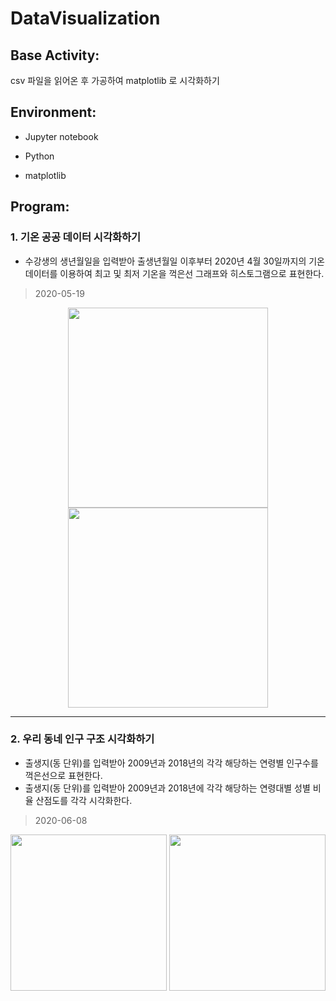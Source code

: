 # DataVisualization
## Base Activity:

  csv 파일을 읽어온 후 가공하여 matplotlib 로 시각화하기

## Environment:

  * Jupyter notebook
  
  * Python
  
  * matplotlib
  
## Program:

### 1. 기온 공공 데이터 시각화하기
* 수강생의 생년월일을 입력받아 출생년월일 이후부터 2020년 4월 30일까지의 기온 데이터를 이용하여 최고 및 최저 기온을 꺽은선 그래프와 히스토그램으로 표현한다.
> 2020-05-19 
  <p align="center"> 
  <img height=320 src=https://user-images.githubusercontent.com/44978839/83976313-450b8d80-a934-11ea-9d57-4fbfe9aefffc.png> <img height=320 src=https://user-images.githubusercontent.com/44978839/83976319-4a68d800-a934-11ea-9423-e9c566b51452.png>
  </p>
  
---

### 2. 우리 동네 인구 구조 시각화하기
* 출생지(동 단위)를 입력받아 2009년과 2018년의 각각 해당하는 연령별 인구수를 꺽은선으로 표현한다.
* 출생지(동 단위)를 입력받아 2009년과 2018년에 각각 해당하는 연령대별 성별 비율 산점도를 각각 시각화한다.
> 2020-06-08 
  <p align="center"> 
  <img height=250 src=https://user-images.githubusercontent.com/44978839/83976238-c7e01880-a933-11ea-92b9-f9ce331cb61a.png> <img height=250 src=https://user-images.githubusercontent.com/44978839/83976240-cadb0900-a933-11ea-9c8a-c1319866ec80.png>
  </p>
